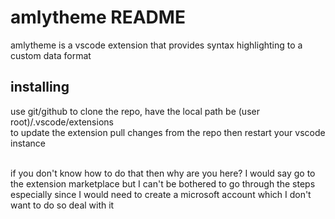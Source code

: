 # amlytheme README

amlytheme is a vscode extension that provides syntax highlighting to a custom data format

## installing

use git/github to clone the repo, have the local path be (user root)/.vscode/extensions<br>
to update the extension pull changes from the repo then restart your vscode instance<br><br>

if you don't know how to do that then why are you here? I would say go to the extension marketplace but I can't be bothered to go through the steps especially since I would need to create a microsoft account which I don't want to do so deal with it
